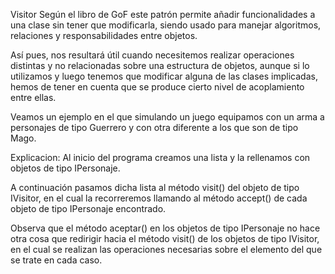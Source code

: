 Visitor
  Según el libro de GoF este patrón permite añadir funcionalidades a una clase sin tener que modificarla, siendo usado para manejar algoritmos, relaciones y responsabilidades entre objetos.

  Así pues, nos resultará útil cuando necesitemos realizar operaciones distintas y no relacionadas sobre una estructura de objetos, aunque si lo utilizamos y luego tenemos que modificar alguna de las clases implicadas, hemos de tener en cuenta que se produce cierto nivel de acoplamiento entre ellas.

  Veamos un ejemplo en el que simulando un juego equipamos con un arma a personajes de tipo Guerrero y con otra diferente a los que son de tipo Mago.


Explicacion:
  Al inicio del programa creamos una lista y la rellenamos con objetos de tipo IPersonaje.

  A continuación pasamos dicha lista al método visit() del objeto de tipo IVisitor, en el cual la recorreremos llamando al método accept() de cada objeto de tipo IPersonaje encontrado.
  
  Observa que el método aceptar() en los objetos de tipo IPersonaje no hace otra cosa que redirigir hacia el método visit() de los objetos de tipo IVisitor, en el cual se realizan las operaciones necesarias sobre el elemento del que se trate en cada caso.